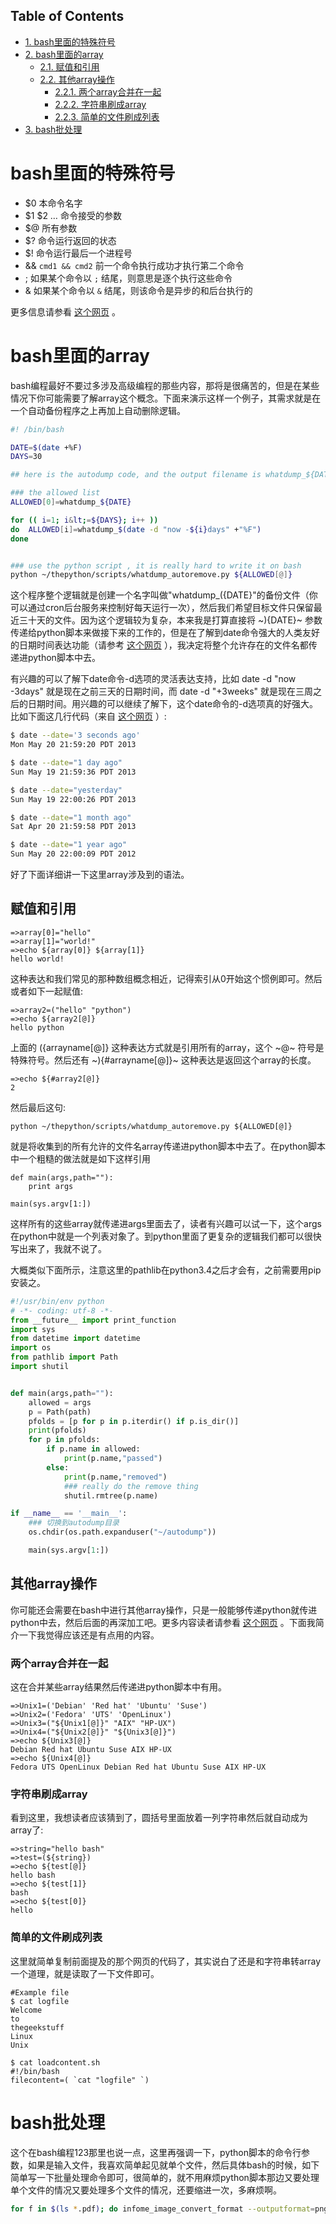 <nav id="table-of-contents">
<h2>Table of Contents</h2>
<div id="text-table-of-contents">
<ul>
<li><a href="#orgheadline1">1. bash里面的特殊符号</a></li>
<li><a href="#orgheadline7">2. bash里面的array</a>
<ul>
<li><a href="#orgheadline2">2.1. 赋值和引用</a></li>
<li><a href="#orgheadline6">2.2. 其他array操作</a>
<ul>
<li><a href="#orgheadline3">2.2.1. 两个array合并在一起</a></li>
<li><a href="#orgheadline4">2.2.2. 字符串刷成array</a></li>
<li><a href="#orgheadline5">2.2.3. 简单的文件刷成列表</a></li>
</ul>
</li>
</ul>
</li>
<li><a href="#orgheadline8">3. bash批处理</a></li>
</ul>
</div>
</nav>


# bash里面的特殊符号<a id="orgheadline1"></a>

-   $0 本命令名字
-   $1 $2 &#x2026; 命令接受的参数
-   $@ 所有参数
-   $? 命令运行返回的状态
-   $! 命令运行最后一个进程号
-   && `cmd1 && cmd2` 前一个命令执行成功才执行第二个命令
-   ; 如果某个命令以 `;` 结尾，则意思是逐个执行这些命令
-   & 如果某个命令以 `&` 结尾，则该命令是异步的和后台执行的

更多信息请参看 [这个网页](http://stackoverflow.com/questions/5163144/what-are-the-special-dollar-sign-shell-variable) 。

# bash里面的array<a id="orgheadline7"></a>

bash编程最好不要过多涉及高级编程的那些内容，那将是很痛苦的，但是在某些情况下你可能需要了解array这个概念。下面来演示这样一个例子，其需求就是在一个自动备份程序之上再加上自动删除逻辑。

```sh
#! /bin/bash

DATE=$(date +%F)
DAYS=30

## here is the autodump code, and the output filename is whatdump_${DATE}

### the allowed list
ALLOWED[0]=whatdump_${DATE}

for (( i=1; i&lt;=${DAYS}; i++ ))
do  ALLOWED[i]=whatdump_$(date -d "now -${i}days" +"%F")
done


### use the python script , it is really hard to write it on bash
python ~/thepython/scripts/whatdump_autoremove.py ${ALLOWED[@]}
```

这个程序整个逻辑就是创建一个名字叫做"whatdump\_\({DATE}"的备份文件（你可以通过cron后台服务来控制好每天运行一次），然后我们希望目标文件只保留最近三十天的文件。因为这个逻辑较为复杂，本来我是打算直接将 ~\){DATE}~ 参数传递给python脚本来做接下来的工作的，但是在了解到date命令强大的人类友好的日期时间表达功能（请参考 [这个网页](http://unix.stackexchange.com/questions/24626/quickly-calculate-date-differences) ），我决定将整个允许存在的文件名都传递进python脚本中去。

有兴趣的可以了解下date命令-d选项的灵活表达支持，比如 date -d "now -3days" 就是现在之前三天的日期时间，而 date -d "+3weeks" 就是现在三周之后的日期时间。用兴趣的可以继续了解下，这个date命令的-d选项真的好强大。比如下面这几行代码（来自 [这个网页](http://www.thegeekstuff.com/2013/05/date-command-examples/) ）:

```sh
$ date --date='3 seconds ago'
Mon May 20 21:59:20 PDT 2013

$ date --date="1 day ago"
Sun May 19 21:59:36 PDT 2013

$ date --date="yesterday"
Sun May 19 22:00:26 PDT 2013

$ date --date="1 month ago"
Sat Apr 20 21:59:58 PDT 2013

$ date --date="1 year ago"
Sun May 20 22:00:09 PDT 2012
```

好了下面详细讲一下这里array涉及到的语法。

## 赋值和引用<a id="orgheadline2"></a>

    =>array[0]="hello"
    =>array[1]="world!"
    =>echo ${array[0]} ${array[1]}
    hello world!

这种表达和我们常见的那种数组概念相近，记得索引从0开始这个惯例即可。然后或者如下一起赋值:

    =>array2=("hello" "python")
    =>echo ${array2[@]}
    hello python

上面的 \({arrayname[@]} 这种表达方式就是引用所有的array，这个 ~@~ 符号是特殊符号。然后还有 ~\){#arrayname[@]}~ 这种表达是返回这个array的长度。

    =>echo ${#array2[@]}
    2

然后最后这句:

    python ~/thepython/scripts/whatdump_autoremove.py ${ALLOWED[@]}

就是将收集到的所有允许的文件名array传递进python脚本中去了。在python脚本中一个粗糙的做法就是如下这样引用

    def main(args,path=""):
        print args
    
    main(sys.argv[1:])

这样所有的这些array就传递进args里面去了，读者有兴趣可以试一下，这个args在python中就是一个列表对象了。到python里面了更复杂的逻辑我们都可以很快写出来了，我就不说了。

大概类似下面所示，注意这里的pathlib在python3.4之后才会有，之前需要用pip安装之。

```python
#!/usr/bin/env python
# -*- coding: utf-8 -*-
from __future__ import print_function
import sys
from datetime import datetime
import os
from pathlib import Path
import shutil


def main(args,path=""):
    allowed = args
    p = Path(path)
    pfolds = [p for p in p.iterdir() if p.is_dir()]
    print(pfolds)
    for p in pfolds:
        if p.name in allowed:
            print(p.name,"passed")
        else:
            print(p.name,"removed")
            ### really do the remove thing
            shutil.rmtree(p.name)

if __name__ == '__main__':
    ### 切换到autodump目录
    os.chdir(os.path.expanduser("~/autodump"))

    main(sys.argv[1:])
```

## 其他array操作<a id="orgheadline6"></a>

你可能还会需要在bash中进行其他array操作，只是一般能够传递python就传进python中去，然后后面的再深加工吧。更多内容读者请参看 [这个网页](http://www.thegeekstuff.com/2010/06/bash-array-tutorial/) 。下面我简介一下我觉得应该还是有点用的内容。

### 两个array合并在一起<a id="orgheadline3"></a>

这在合并某些array结果然后传递进python脚本中有用。

    =>Unix1=('Debian' 'Red hat' 'Ubuntu' 'Suse')
    =>Unix2=('Fedora' 'UTS' 'OpenLinux')
    =>Unix3=("${Unix1[@]}" "AIX" "HP-UX")
    =>Unix4=("${Unix2[@]}" "${Unix3[@]}")
    =>echo ${Unix3[@]}
    Debian Red hat Ubuntu Suse AIX HP-UX
    =>echo ${Unix4[@]}
    Fedora UTS OpenLinux Debian Red hat Ubuntu Suse AIX HP-UX

### 字符串刷成array<a id="orgheadline4"></a>

看到这里，我想读者应该猜到了，圆括号里面放着一列字符串然后就自动成为array了:

    =>string="hello bash"
    =>test=(${string})
    =>echo ${test[@]}
    hello bash
    =>echo ${test[1]}
    bash
    =>echo ${test[0]}
    hello

### 简单的文件刷成列表<a id="orgheadline5"></a>

这里就简单复制前面提及的那个网页的代码了，其实说白了还是和字符串转array一个道理，就是读取了一下文件即可。

    #Example file
    $ cat logfile
    Welcome
    to
    thegeekstuff
    Linux
    Unix
    
    $ cat loadcontent.sh
    #!/bin/bash
    filecontent=( `cat "logfile" `)

# bash批处理<a id="orgheadline8"></a>

这个在bash编程123那里也说一点，这里再强调一下，python脚本的命令行参数，如果是输入文件，我喜欢简单起见就单个文件，然后具体bash的时候，如下简单写一下批量处理命令即可，很简单的，就不用麻烦python脚本那边又要处理单个文件的情况又要处理多个文件的情况，还要缩进一次，多麻烦啊。

```bash
for f in $(ls *.pdf); do infome_image_convert_format --outputformat=png ${f} --dpi=300 ; done
```